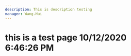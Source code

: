 ```yaml
---
description: This is description testing
manager: Wang.Hui
---
```

# this is a test page 10/12/2020 6:46:26 PM